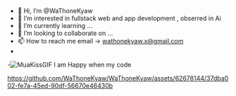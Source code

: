 - 👋 Hi, I’m @WaThoneKyaw
- 👀 I’m interested in fullstack web and app development , obserred in Ai
- 🌱 I’m currently learning ...
- 💞️ I’m looking to collaborate on ...
- 📫 How to reach me email -> wathonekyaw.x@gmail.com
- 
-![MuaKissGIF](https://github.com/WaThoneKyaw/WaThoneKyaw/assets/62678144/a6fb075c-c599-416f-a01b-fd4bceca259b)
I am Happy when my code 

https://github.com/WaThoneKyaw/WaThoneKyaw/assets/62678144/37dba002-fe7a-45ed-90df-56670e46430b






<!---

https://github.com/WaThoneKyaw/WaThoneKyaw/assets/62678144/3e148308-618a-440b-a00f-5a5b7a92405b


WaThoneKyaw/WaThoneKyaw is a ✨ special ✨ repository because its `README.md` (this file) appears on your GitHub profile.
You can click the Preview link to take a look at your changes.
--->
